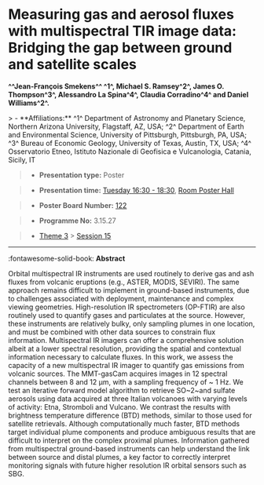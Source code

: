 # Measuring gas and aerosol fluxes with multispectral TIR image data: Bridging the gap between ground and satellite scales

**^^Jean-François Smekens^^ ^1^, Michael S. Ramsey^2^, James O. Thompson^3^, Alessandro La Spina^4^, Claudia Corradino^4^ and Daniel Williams^2^.**

<!-- more -->> - **Affiliations:** ^1^ Department of Astronomy and Planetary Science, Northern Arizona University, Flagstaff, AZ, USA; ^2^ Department of Earth and Environmental Science, University of Pittsburgh, Pittsburgh, PA, USA; ^3^ Bureau of Economic Geology, University of Texas, Austin, TX, USA; ^4^ Osservatorio Etneo, Istituto Nazionale di Geofisica e Vulcanologia, Catania, Sicily, IT

> - **Presentation type:** Poster

> - **Presentation time:** [Tuesday 16:30 - 18:30](../sessions_comparison.md#__tabbed_2_6), [Room Poster Hall](../maps_venue.md#__tabbed_1_1)

> - **Poster Board Number:** [122](../map_poster_boards.md#tuesday)

> - **Programme No:** 3.15.27

> - [Theme 3](../theme3.md) > [Session 15](../sessions/session-3-15.md)

--- 

:fontawesome-solid-book: **Abstract**

Orbital multispectral IR instruments are used routinely to derive gas and ash fluxes from volcanic eruptions (e.g., ASTER, MODIS, SEVIRI). The same approach remains difficult to implement in ground-based instruments, due to challenges associated with deployment, maintenance and complex viewing geometries. High-resolution IR spectrometers (OP-FTIR) are also routinely used to quantify gases and particulates at the source. However, these instruments are relatively bulky, only sampling plumes in one location, and must be combined with other data sources to constrain flux information. Multispectral IR imagers can offer a comprehensive solution albeit at a lower spectral resolution, providing the spatial and contextual information necessary to calculate fluxes. In this work, we assess the capacity of a new multispectral IR imager to quantify gas emissions from volcanic sources. The MMT-gasCam acquires images in 12 spectral channels between 8 and 12 µm, with a sampling frequency of ~ 1 Hz. We test an iterative forward model algorithm to retrieve SO~2~and sulfate aerosols using data acquired at three Italian volcanoes with varying levels of activity: Etna, Stromboli and Vulcano. We contrast the results with brightness temperature difference (BTD) methods, similar to those used for satellite retrievals. Although computationally much faster, BTD methods target individual plume components and produce ambiguous results that are difficult to interpret on the complex proximal plumes. Information gathered from multispectral ground-based instruments can help understand the link between source and distal plumes, a key factor to correctly interpret monitoring signals with future higher resolution IR orbital sensors such as SBG.

